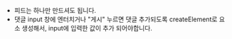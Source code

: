 
- 피드는 하나만 만드셔도 됩니다.
- 댓글 input 창에 엔터치거나 "게시" 누르면 댓글 추가되도록 createElement로 요소 생성해서, input에 입력한 값이 추가 되어야합니다.

